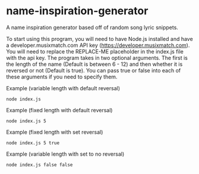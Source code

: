 # name-inspiration-generator

A name inspiration generator based off of random song lyric snippets.

To start using this program, you will need to have Node.js installed and have a developer.musixmatch.com API key (https://developer.musixmatch.com). You will need to replace the REPLACE-ME placeholder in the index.js file with the api key. The program takes in two optional arguments.
The first is the length of the name (Default is between 6 - 12) and then whether it is reversed or not (Default is true).
You can pass true or false into each of these arguments if you need to specify them.

Example (variable length with default reversal)

```
node index.js 
```

Example (fixed length with default reversal)

```
node index.js 5
```

Example (fixed length with set reversal)

```
node index.js 5 true
```

Example (variable length with set to no reversal)

```
node index.js false false
```
